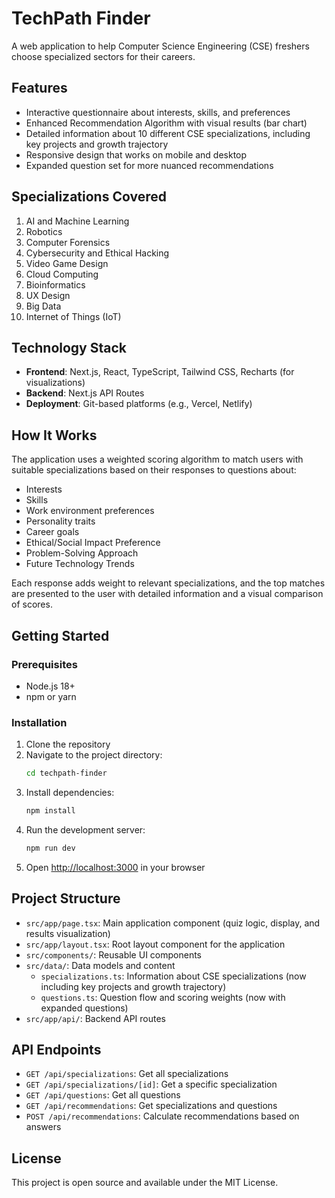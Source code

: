 # TechPath Finder

A web application to help Computer Science Engineering (CSE) freshers choose specialized sectors for their careers.

## Features

- Interactive questionnaire about interests, skills, and preferences
- Enhanced Recommendation Algorithm with visual results (bar chart)
- Detailed information about 10 different CSE specializations, including key projects and growth trajectory
- Responsive design that works on mobile and desktop
- Expanded question set for more nuanced recommendations

## Specializations Covered

1. AI and Machine Learning
2. Robotics
3. Computer Forensics
4. Cybersecurity and Ethical Hacking
5. Video Game Design
6. Cloud Computing
7. Bioinformatics
8. UX Design
9. Big Data
10. Internet of Things (IoT)

## Technology Stack

- **Frontend**: Next.js, React, TypeScript, Tailwind CSS, Recharts (for visualizations)
- **Backend**: Next.js API Routes
- **Deployment**: Git-based platforms (e.g., Vercel, Netlify)

## How It Works

The application uses a weighted scoring algorithm to match users with suitable specializations based on their responses to questions about:

- Interests
- Skills
- Work environment preferences
- Personality traits
- Career goals
- Ethical/Social Impact Preference
- Problem-Solving Approach
- Future Technology Trends

Each response adds weight to relevant specializations, and the top matches are presented to the user with detailed information and a visual comparison of scores.

## Getting Started

### Prerequisites

- Node.js 18+ 
- npm or yarn

### Installation

1. Clone the repository
2. Navigate to the project directory:
   ```bash
   cd techpath-finder
   ```
3. Install dependencies:
   ```bash
   npm install
   ```
4. Run the development server:
   ```bash
   npm run dev
   ```
5. Open [http://localhost:3000](http://localhost:3000) in your browser

## Project Structure

- `src/app/page.tsx`: Main application component (quiz logic, display, and results visualization)
- `src/app/layout.tsx`: Root layout component for the application
- `src/components/`: Reusable UI components
- `src/data/`: Data models and content
  - `specializations.ts`: Information about CSE specializations (now including key projects and growth trajectory)
  - `questions.ts`: Question flow and scoring weights (now with expanded questions)
- `src/app/api/`: Backend API routes

## API Endpoints

- `GET /api/specializations`: Get all specializations
- `GET /api/specializations/[id]`: Get a specific specialization
- `GET /api/questions`: Get all questions
- `GET /api/recommendations`: Get specializations and questions
- `POST /api/recommendations`: Calculate recommendations based on answers

## License

This project is open source and available under the MIT License.